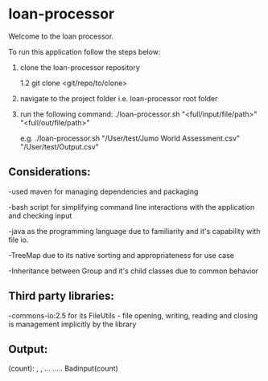 # loan-processor

Welcome to the loan processor.

To run this application follow the steps below:
1. clone the loan-processor repository 

	1.2 git clone <git/repo/to/clone>
2. navigate to the project folder i.e. loan-processor root folder
3. run the following command: ./loan-processor.sh "<full/input/file/path>" "<full/out/file/path>"

   e.g. ./loan-processor.sh "/User/test/Jumo World Assessment.csv" "/User/test/Output.csv"


Considerations:
----------------
-used maven for managing dependencies and packaging

-bash script for simplifying command line interactions with the application and checking input

-java as the programming language due to familiarity and it's capability with file io. 

-TreeMap due to its native sorting and appropriateness for use case

-Inheritance between Group and it's child classes due to common behavior


Third party libraries:
----------------------
-commons-io:2.5 for its FileUtils - file opening, writing, reading and closing is management implicitly by the library

Output:
-------
<Group>(count): <item1>, <item2>, ...
.....
Badinput(count) 
